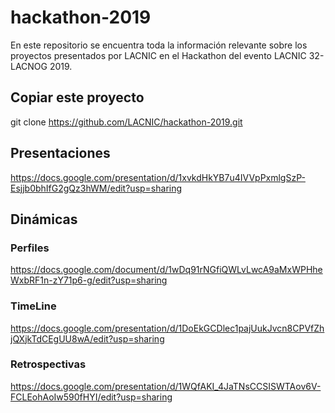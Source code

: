 # hackathon-2019
En este repositorio se encuentra toda la información relevante sobre los proyectos presentados por LACNIC en el Hackathon del evento LACNIC 32-LACNOG 2019. 

## Copiar este proyecto
git clone https://github.com/LACNIC/hackathon-2019.git

## Presentaciones
https://docs.google.com/presentation/d/1xvkdHkYB7u4IVVpPxmlgSzP-Esjjb0bhIfG2gQz3hWM/edit?usp=sharing

## Dinámicas
### Perfiles
https://docs.google.com/document/d/1wDq91rNGfiQWLvLwcA9aMxWPHheWxbRF1n-zY71p6-g/edit?usp=sharing

### TimeLine
https://docs.google.com/presentation/d/1DoEkGCDlec1pajUukJvcn8CPVfZhjQXjkTdCEgUU8wA/edit?usp=sharing

### Retrospectivas
https://docs.google.com/presentation/d/1WQfAKI_4JaTNsCCSISWTAov6V-FCLEohAoIw590fHYI/edit?usp=sharing
